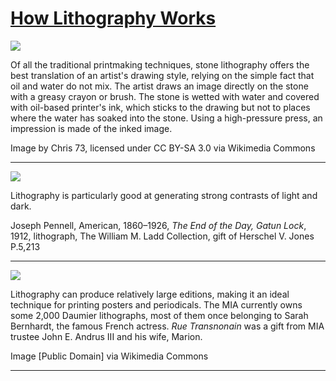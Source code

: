 # [How Lithography Works](http://artsmia.github.io/griot/#/stories/791)

![](http://cdn.dx.artsmia.org/thumbs/tn_2014_TDX_MIAArtStories_199.jpg)

Of all the traditional printmaking techniques, stone lithography offers the best translation of an artist's drawing style, relying on the simple fact that oil and water do not mix. The artist draws an image directly on the stone with a greasy crayon or brush. The stone is wetted with water and covered with oil-based printer's ink, which sticks to the drawing but not to places where the water has soaked into the stone. Using a high-pressure press, an impression is made of the inked image.

Image by Chris 73, licensed under CC BY-SA 3.0 via Wikimedia Commons

---

![](http://cdn.dx.artsmia.org/thumbs/tn_mia_36190a.jpg)

Lithography is particularly good at generating strong contrasts of light and dark.

Joseph Pennell, American, 1860–1926, *The End of the Day, Gatun Lock*, 1912, lithograph, The William M. Ladd Collection, gift of Herschel V. Jones P.5,213

---

![](http://cdn.dx.artsmia.org/thumbs/tn_2014_TDX_MIAArtStories_202.jpg)

Lithography can produce relatively large editions, making it an ideal technique for printing posters and periodicals. The MIA currently owns some 2,000 Daumier lithographs, most of them once belonging to Sarah Bernhardt, the famous French actress. *Rue Transnonain* was a gift from MIA trustee John E. Andrus III and his wife, Marion.

Image [Public Domain] via Wikimedia Commons

---

